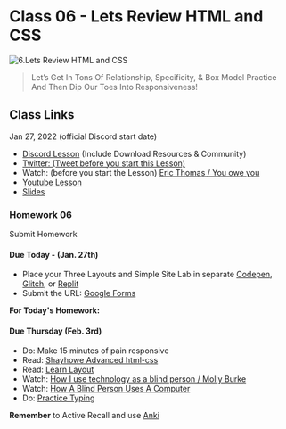 # Class 06 - Lets Review HTML and CSS

![6.Lets Review HTML and CSS](https://cdn.hashnode.com/res/hashnode/image/upload/v1676623503106/sLWY_obh7.png?auto=compress)

> Let’s Get In Tons Of Relationship, Specificity, & Box Model Practice And Then Dip Our Toes Into Responsiveness!

## Class Links

Jan 27, 2022 (official Discord start date)

- [Discord Lesson](https://discord.com/channels/735923219315425401/738891289071714388/936388216502775840) (Include Download Resources & Community)
- [Twitter: (Tweet before you start this Lesson)](https://twitter.com/leonnoel/status/1486829337026260994)
- Watch: (before you start the Lesson) [Eric Thomas / You owe you](https://www.youtube.com/watch?v=7Oxz060iedY)
- [Youtube Lesson](https://www.youtube.com/watch?v=L55ax0blZY0&t=3s)
- [Slides](https://slides.com/d/tlbOrXQ/live)

### Homework 06

Submit Homework

#### Due Today - (Jan. 27th)

- Place your Three Layouts and Simple Site Lab in separate [Codepen](https://codepen.io/), [Glitch](https://glitch.com/), or [Replit](https://replit.com/)
- Submit the URL: [Google Forms](https://forms.gle/rvPhDrbp56DQKgPaA)

**For Today's Homework:**

#### Due Thursday (Feb. 3rd)

- Do: Make 15 minutes of pain responsive
- Read: [Shayhowe Advanced html-css](https://learn.shayhowe.com/advanced-html-css/responsive-web-design/)
- Read: [Learn Layout](https://learnlayout.com/)
- Watch: [How I use technology as a blind person / Molly Burke](https://www.youtube.com/watch?v=TiP7aantnvE)
- Watch: [How A Blind Person Uses A Computer](https://www.youtube.com/watch?v=UzffnbBex6c)
- Do: [Practice Typing](https://www.keybr.com/)

**Remember** to Active Recall and use [Anki](https://apps.ankiweb.net/)
